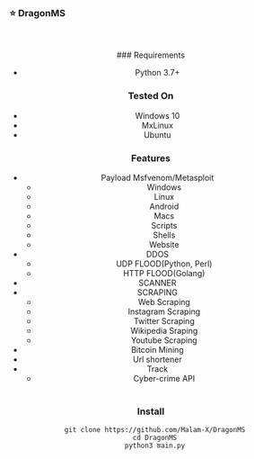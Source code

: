 ### :star: DragonMS

<div align="center">
        <a src="https://komarev.com/ghpvc/?username=Malam-X&label=Views&color=blue&style=plastic"></a>
        <a [![Version](https://img.shields.io/badge/Version-v0.2-blue)]()
           [![Python](https://img.shields.io/badge/Python-v3.7%2B-blue)]()</div>
<br><br>
### Requirements

-   Python 3.7+

### Tested On

-   Windows 10
-   MxLinux
-   Ubuntu

### Features

-   Payload Msfvenom/Metasploit
    -   Windows
    -   Linux
    -   Android
    -   Macs
    -   Scripts
    -   Shells
    -   Website
-   DDOS
    -   UDP FLOOD(Python, Perl)
    -   HTTP FLOOD(Golang)
-   SCANNER
-   SCRAPING
    -   Web Scraping
    -   Instagram Scraping
    -   Twitter Scraping
    -   Wikipedia Sraping
    -   Youtube Scraping
-   Bitcoin Mining
-   Url shortener
-   Track
    -   Cyber-crime API
<br><br>

### Install

```
  git clone https://github.com/Malam-X/DragonMS
  cd DragonMS
  python3 main.py
```
<br>
<br>
